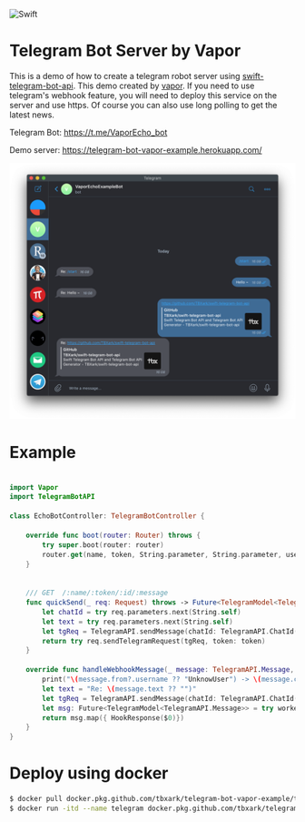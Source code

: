 ![Swift](https://github.com/TBXark/telegram-bot-vapor-example/workflows/Swift/badge.svg)

# Telegram Bot Server by Vapor

This is a demo of how to create a telegram robot server using [swift-telegram-bot-api](https://github.com/TBXark/swift-telegram-bot-api). This demo created by [vapor](https://github.com/vapor/vapor).
If you need to use telegram's webhook feature, you will need to deploy this service on the server and use https.
Of course you can also use long polling to get the latest news.

Telegram Bot: https://t.me/VaporEcho_bot

Demo server: https://telegram-bot-vapor-example.herokuapp.com/

![](./example.png)



# Example

```swift

import Vapor
import TelegramBotAPI

class EchoBotController: TelegramBotController {

    override func boot(router: Router) throws {
        try super.boot(router: router)
        router.get(name, token, String.parameter, String.parameter, use: self.quickSend)
    }
    

    /// GET  /:name/:token/:id/:message
    func quickSend(_ req: Request) throws -> Future<TelegramModel<TelegramAPI.Message>> {
        let chatId = try req.parameters.next(String.self)
        let text = try req.parameters.next(String.self)
        let tgReq = TelegramAPI.sendMessage(chatId: TelegramAPI.ChatId(chatId), text: text.removingPercentEncoding ?? text)
        return try req.sendTelegramRequest(tgReq, token: token)
    }

    override func handleWebhookMessage(_ message: TelegramAPI.Message, at worker: Container) throws -> EventLoopFuture<HookResponse> {
        print("\(message.from?.username ?? "UnknowUser") -> \(message.chat.id) -> \(message.text ?? "")")
        let text = "Re: \(message.text ?? "")"
        let tgReq = TelegramAPI.sendMessage(chatId: TelegramAPI.ChatId(message.chat.id), text: text)
        let msg: Future<TelegramModel<TelegramAPI.Message>> = try worker.sendTelegramRequest(tgReq, token: token)
        return msg.map({ HookResponse($0)})
    }   
}


```



# Deploy using docker

```sh
$ docker pull docker.pkg.github.com/tbxark/telegram-bot-vapor-example/telegram-bot:1.0.0
$ docker run -itd --name telegram docker.pkg.github.com/tbxark/telegram-bot-vapor-example/telegram-bot:1.0.0
```
